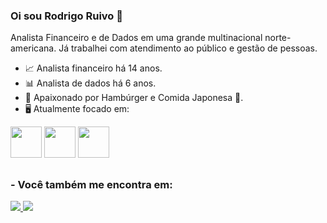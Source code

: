 ### Oi sou Rodrigo Ruivo 👋
Analista Financeiro e de Dados em uma grande multinacional norte-americana. Já trabalhei com atendimento ao público e gestão de pessoas.

- 📈 Analista financeiro há 14 anos.
- 📊 Analista de dados há 6 anos.
- 🍔 Apaixonado por Hambúrger e Comida Japonesa 🍣.
- 🖥️ Atualmente focado em:

<div style='display: inline'>
  <img width='50' height='50' src="https://cdn.jsdelivr.net/gh/devicons/devicon/icons/python/python-original.svg" />
  <img width='50' height='50' src="https://cdn.jsdelivr.net/gh/devicons/devicon/icons/microsoftsqlserver/microsoftsqlserver-plain-wordmark.svg" />
  <img width='50' height='50' src="https://doutoresdoexcel.com.br/wp-content/uploads/2017/02/social-default-image.png")
</div>

##
  
 ### - Você também me encontra em:
  <a href="https://www.linkedin.com/in/rodrigo-ruivo-a0300a83/">
    <img src="https://img.shields.io/badge/linkedin-%230077B5.svg?style=for-the-badge&logo=linkedin&logoColor=white">
  </a>
  <a href = "https://www.facebook.com/rodrigo.ruivo.56">
    <img src="https://img.shields.io/badge/Facebook-%231877F2.svg?style=for-the-badge&logo=Facebook&logoColor=white">
  </a>
  
  
<!--
**RRuivo/RRuivo** is a ✨ _special_ ✨ repository because its `README.md` (this file) appears on your GitHub profile.

Here are some ideas to get you started:

- 🔭 I’m currently working on ...
- 🌱 I’m currently learning ...
- 👯 I’m looking to collaborate on ...
- 🤔 I’m looking for help with ...
- 💬 Ask me about ...
- 📫 How to reach me: ...
- 😄 Pronouns: ...
- ⚡ Fun fact: ...
-->
